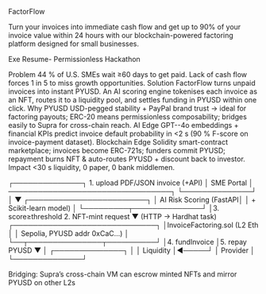 FactorFlow

Turn your invoices into immediate cash flow and get up to 90% of your invoice value within 24 hours with our blockchain-powered factoring platform designed for small businesses.

Exe Resume- Permissionless Hackathon

Problem	44 % of U.S. SMEs wait ≥60 days to get paid. Lack of cash flow forces 1 in 5 to miss growth opportunities.
Solution	FactorFlow turns unpaid invoices into instant PYUSD. An AI scoring engine tokenises each invoice as an NFT, routes it to a liquidity pool, and settles funding in PYUSD within one click.
Why PYUSD	USD-pegged stability + PayPal brand trust → ideal for factoring payouts; ERC-20 means permissionless composability; bridges easily to Supra for cross-chain reach.
AI Edge	GPT--4o embeddings + financial KPIs predict invoice default probability in <2 s (90 % F-score on invoice-payment dataset).
Blockchain Edge	Solidity smart-contract marketplace; invoices become ERC-721s; funders commit PYUSD; repayment burns NFT & auto-routes PYUSD + discount back to investor.
Impact	<30 s liquidity, 0 paper, 0 bank middlemen.

┌──────────────┐   1. upload PDF/JSON invoice (+API)
│ SME Portal   │ ─────────────────────────────────┐
└──────────────┘                                  │
                                                  ▼
                                   ┌────────────────────────┐
                                   │ AI Risk Scoring (FastAPI│
                                   │  + Scikit-learn model) │
                                   └─────────┬──────────────┘
                                             │3. score≥threshold
2. NFT-mint request                           ▼
 (HTTP → Hardhat task)     ┌─────────────────────────────┐
                           │InvoiceFactoring.sol (L2 Eth │
                           │ Sepolia, PYUSD addr 0xCaC…) │
                           └──┬───────────────┬──────────┘
                              │4. fundInvoice │5. repay
                     PYUSD    ▼               │
                        ┌──────────────┐      │
                        │   Liquidity  │◀─────┘
                        │   Provider   │
                        └──────────────┘

Bridging: Supra’s cross-chain VM can escrow minted NFTs and mirror PYUSD on other L2s
